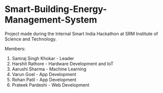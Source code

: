 # Smart-Building-Energy-Management-System
Project made during the Internal Smart India Hackathon at SRM Institute of Science and Technology.

   Members:

1) Samraj Singh Khokar - Leader
2) Harshit Rathore - Hardware Development and IoT
3) Aarushi Sharma - Machine Learning
4) Varun Goel - App Development
5) Rohan Patil - App Development
6) Prateek Pardeshi - Web Development
